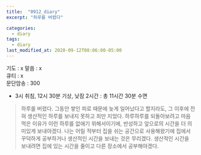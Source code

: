 ```yaml
---
title:  "0912_diary"
excerpt: "하루를 버렸다"

categories:
  - diary
tags:
  - diary
last_modified_at: 2020-09-12T08:06:00-05:00
---
```


기도 : x
말씀 : x  
큐티 : x  
문단암송 : 300 
  

-  3시 취침, 12시 30분 기상, 낮잠 2시간 : 총 11시간 30분 수면  

> 하루를 버렸다. 그동안 쌓인 피로 때문에 늦게 일어났다고 할지라도, 그 이후에 전혀 생산적인 하루를 보내지 못하고 죄만 지었다. 하루하루를 되돌아보려고 마음먹은 이유가 이런 하루를 없애기 위해서이기에, 반성하고 앞으로의 시간을 더 의미있게 보내야겠다. 나는 어릴 적부터 집을 쉬는 공간으로 사용해왔기에 집에서 꾸덕하게 공부하거나 생산적인 시간을 보내는 것은 무리겠다. 생산적인 시간을 보내려면 집에 있는 시간을 줄이고 다른 장소에서 공부해야겠다.